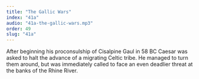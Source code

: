 ```yaml
---
title: "The Gallic Wars"
index: "41a"
audio: "41a-the-gallic-wars.mp3"
order: 49
slug: "41a"
---
```


After beginning his proconsulship of Cisalpine Gaul in 58 BC Caesar was asked to halt the advance of a migrating Celtic tribe. He managed to turn them around, but was immediately called to face an even deadlier threat at the banks of the Rhine River.


